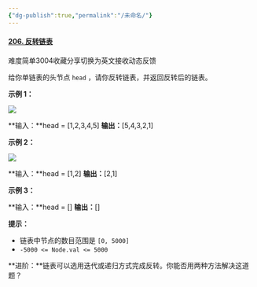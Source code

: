```yaml
---
{"dg-publish":true,"permalink":"/未命名/"}
---
```


#### [206. 反转链表](https://leetcode.cn/problems/reverse-linked-list/)

难度简单3004收藏分享切换为英文接收动态反馈

给你单链表的头节点 `head` ，请你反转链表，并返回反转后的链表。

**示例 1：**

![](https://assets.leetcode.com/uploads/2021/02/19/rev1ex1.jpg)

**输入：**head = [1,2,3,4,5]
**输出：**[5,4,3,2,1]

**示例 2：**

![](https://assets.leetcode.com/uploads/2021/02/19/rev1ex2.jpg)

**输入：**head = [1,2]
**输出：**[2,1]

**示例 3：**

**输入：**head = []
**输出：**[]

**提示：**

-   链表中节点的数目范围是 `[0, 5000]`
-   `-5000 <= Node.val <= 5000`

**进阶：**链表可以选用迭代或递归方式完成反转。你能否用两种方法解决这道题？
